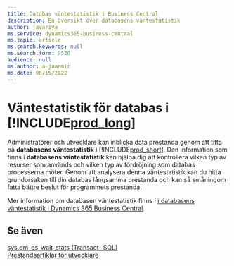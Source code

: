 ```yaml
---
title: Databas väntestatistik i Business Central
description: En översikt över databasens väntestatistik
author: javariya
ms.service: dynamics365-business-central
ms.topic: article
ms.search.keywords: null
ms.search.form: 9520
audience: null
ms.author: a-jaaamir
ms.date: 06/15/2022
---
```

# <a name="database-wait-statistics-in-includeprodlongincludesprodlongmd" />Väntestatistik för databas i [!INCLUDE[prod_long](includes/prod_long.md)]

Administratörer och utvecklare kan inblicka data prestanda genom att titta på **databasens väntestatistik** i [!INCLUDE[prod_short](includes/prod_short.md)]. Den information som finns i **databasens väntestatistik** kan hjälpa dig att kontrollera vilken typ av resurser som används och vilken typ av fördröjning som databas processerna möter. Genom att analysera denna väntestatistik kan du hitta grundorsaken till din databas långsamma prestanda och kan så småningom fatta bättre beslut för programmets prestanda.

Mer information om databasen väntestatistik finns i [i databasens väntestatistik i Dynamics 365 Business Central](/dynamics365/business-central/dev-itpro/administration/database-wait-statistics).

## <a name="see-also" />Se även

[sys.dm_os_wait_stats (Transact- SQL)](/sql/relational-databases/system-dynamic-management-views/sys-dm-os-wait-stats-transact-sql)  
[Prestandaartiklar för utvecklare](/dynamics365/business-central/dev-itpro/performance/performance-developer)


